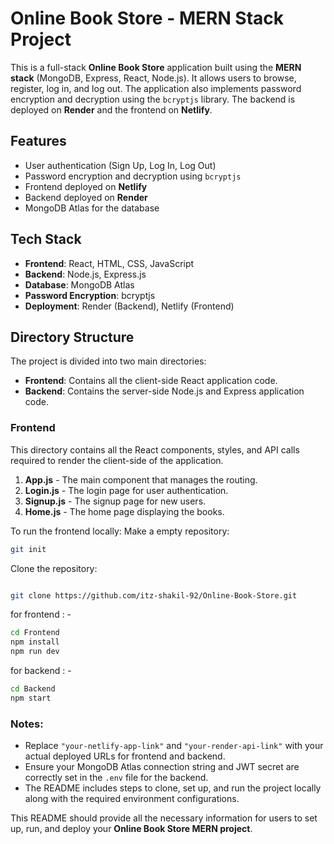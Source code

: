 # Online Book Store - MERN Stack Project

This is a full-stack **Online Book Store** application built using the **MERN stack** (MongoDB, Express, React, Node.js). It allows users to browse, register, log in, and log out. The application also implements password encryption and decryption using the `bcryptjs` library. The backend is deployed on **Render** and the frontend on **Netlify**.

## Features

- User authentication (Sign Up, Log In, Log Out)
- Password encryption and decryption using `bcryptjs`
- Frontend deployed on **Netlify**
- Backend deployed on **Render**
- MongoDB Atlas for the database

## Tech Stack

- **Frontend**: React, HTML, CSS, JavaScript
- **Backend**: Node.js, Express.js
- **Database**: MongoDB Atlas
- **Password Encryption**: bcryptjs
- **Deployment**: Render (Backend), Netlify (Frontend)

## Directory Structure

The project is divided into two main directories:

- **Frontend**: Contains all the client-side React application code.
- **Backend**: Contains the server-side Node.js and Express application code.

### Frontend

This directory contains all the React components, styles, and API calls required to render the client-side of the application.

1. **App.js** - The main component that manages the routing.
2. **Login.js** - The login page for user authentication.
3. **Signup.js** - The signup page for new users.
4. **Home.js** - The home page displaying the books.

To run the frontend locally:
Make a empty repository:
```bash
git init
```

Clone the repository:

```bash

git clone https://github.com/itz-shakil-92/Online-Book-Store.git
```

for frontend : -
```bash
cd Frontend
npm install
npm run dev
```

for backend : -
```bash
cd Backend
npm start
```


### Notes:

- Replace `"your-netlify-app-link"` and `"your-render-api-link"` with your actual deployed URLs for frontend and backend.
- Ensure your MongoDB Atlas connection string and JWT secret are correctly set in the `.env` file for the backend.
- The README includes steps to clone, set up, and run the project locally along with the required environment configurations.

This README should provide all the necessary information for users to set up, run, and deploy your **Online Book Store MERN project**.
